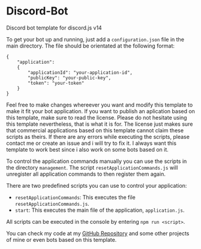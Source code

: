 # Discord-Bot

Discord bot template for discord.js v14

To get your bot up and running, just add a `configuration.json` file in the main directory.
The file should be orientated at the following format:

    {
        "application":
        {
            "applicationId": "your-application-id",
            "publicKey": "your-public-key",
            "token": "your-token"
        }
    }

Feel free to make changes whereever you want and modify this template to make it fit your bot application. If you want to publish an aplication based on this template, make sure to read the license. Please do not hesitate using this template nevertheless, that is what it is for. The license just makes sure that commercial applications based on this template cannot claim these scripts as theirs.
If there are any errors while executing the scripts, please contact me or create an issue and i will try to fix it. I always want this template to work best since i also work on some bots based on it.

To control the application commands manually you can use the scripts in the directory `management`. The script `resetApplicationCommands.js` will unregister all application commands to then register them again.

There are two predefined scripts you can use to control your application:

-   `resetApplicationCommands`: This executes the file `resetApplicationCommands.js`.
-   `start`: This executes the main file of the application, `application.js`.

All scripts can be executed in the console by entering `npm run <script>`.

You can check my code at my [GitHub Repository](https://github.com/Olevenbaum/Dark-Olevenbaum "GitHub repository for browsing code") and some other projects of mine or even bots based on this template.
